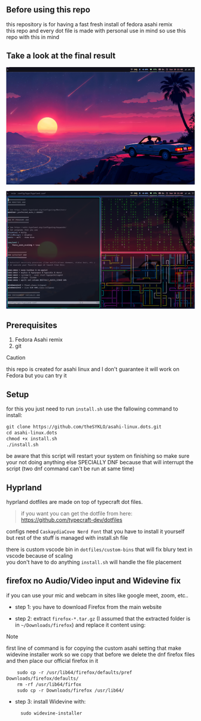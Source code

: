 ## Before using this repo
this repository is for having a fast fresh install of fedora asahi remix <br/>
this repo and every dot file is made with personal use in mind so use this repo with this in mind

## Take a look at the final result
![how it's look without any apps open](./Screenshots/empty.png?raw=true)

![after opening some apps](./Screenshots/appsOpen.png?raw=true)

## Prerequisites
1. Fedora Asahi remix
2. git

> [!CAUTION]
>this repo is created for asahi linux and I don't guarantee it will work on Fedora but you can try it

## Setup
for this you just need to run `install.sh` use the fallowing command to install: <br/>

	git clone https://github.com/theSYKLO/asahi-linux.dots.git
  	cd asahi-linux.dots
	chmod +x install.sh
	./install.sh
 
be aware that this script will restart your system on finishing so make sure your not doing anything else SPECIALLY DNF
because that will interrupt the script (two dnf command can't be run at same time) <br/>

## Hyprland
hyprland dotfiles are made on top of typecraft dot files. <br/>
>if you want you can get the dotfile from here:<br/>
>https://github.com/typecraft-dev/dotfiles

configs need `CaskaydiaCove Nerd Font` that you have to install it yourself <br/>
but rest of the stuff is managed with install.sh file <br/>

there is custom vscode bin in `dotfiles/custom-bins` that will fix blury text in vscode because of scaling <br/>
you don't have to do anything `install.sh` will handle the file placement

## firefox no Audio/Video input and Widevine fix
if you can use your mic and webcam in sites like google meet, zoom, etc.. <br/>

+ step 1: you have to download Firefox from the main website <br/>

+ step 2: extract `firefox-*.tar.gz` (I assumed that the extracted folder is in `~/Downloads/firefox`) and replace it content using: <br/>
> [!NOTE]
>first line of command is for copying the custom asahi setting that make widevine installer work so we copy that before we delete the dnf firefox files and then place our official firefox in it

		sudo cp -r /usr/lib64/firefox/defaults/pref Downloads/firefox/defaults/
		rm -rf /usr/lib64/firfox
		sudo cp -r Downloads/firefox /usr/lib64/


+ step 3: install Widevine with:

		sudo widevine-installer
